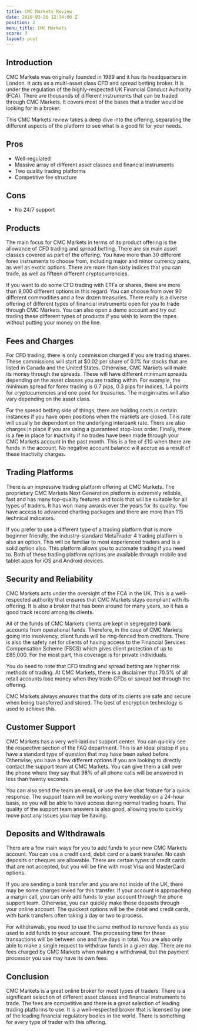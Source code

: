 ```yaml
---
title: CMC Markets Review
date: 2020-03-26 12:34:00 Z
position: 2
menu_title: CMC Markets
score: 3
layout: post
---
```


## Introduction

CMC Markets was originally founded in 1989 and it has its headquarters in London. It acts as a multi-asset class CFD and spread betting broker. It is under the regulation of the highly-respected UK Financial Conduct Authority (FCA). There are thousands of different instruments that can be traded through CMC Markets. It covers most of the bases that a trader would be looking for in a broker. 

This CMC Markets review takes a deep dive into the offering, separating the different aspects of the platform to see what is a good fit for your needs. 


## Pros

*   Well-regulated
*   Massive array of different asset classes and financial instruments
*   Two quality trading platforms
*   Competitive fee structure


## Cons

*   No 24/7 support


## Products

The main focus for CMC Markets in terms of its product offering is the allowance of CFD trading and spread betting. There are six main asset classes covered as part of the offering. You have more than 30 different forex instruments to choose from, including major and minor currency pairs, as well as exotic options. There are more than sixty indices that you can trade, as well as fifteen different cryptocurrencies. 

If you want to do some CFD trading with ETFs or shares, there are more than 9,000 different options in this regard. You can choose from over 90 different commodities and a few dozen treasuries. There really is a diverse offering of different types of financial instruments open for you to trade through CMC Markets. You can also open a demo account and try out trading these different types of products if you wish to learn the ropes without putting your money on the line.


## Fees and Charges

For CFD trading, there is only commission charged if you are trading shares. These commissions will start at $0.02 per share of 0.1% for stocks that are listed in Canada and the United States. Otherwise, CMC Markets will make its money through the spreads. These will have different minimum spreads depending on the asset classes you are trading within. For example, the minimum spread for forex trading is 0.7 pips, 0.3 pips for indices, 1.4 points for cryptocurrencies and one point for treasuries. The margin rates will also vary depending on the asset class. 

For the spread betting side of things, there are holding costs in certain instances if you have open positions when the markets are closed. This rate will usually be dependent on the underlying interbank rate. There are also charges in place if you are using a guaranteed stop-loss order. Finally, there is a fee in place for inactivity if no trades have been made through your CMC Markets account in the past month. This is a fee of £10 when there are funds in the account. No negative account balance will accrue as a result of these inactivity charges. 


## Trading Platforms

There is an impressive trading platform offering at CMC Markets. The proprietary CMC Markets Next Generation platform is extremely reliable, fast and has many top-quality features and tools that will be suitable for all types of traders. It has won many awards over the years for its quality. You have access to advanced charting packages and there are more than 115 technical indicators.

If you prefer to use a different type of a trading platform that is more beginner friendly, the industry-standard MetaTrader 4 trading platform is also an option. This will be familiar to most experienced traders and is a solid option also. This platform allows you to automate trading if you need to. Both of these trading platform options are available through mobile and tablet apps for iOS and Android devices. 


## Security and Reliability

CMC Markets acts under the oversight of the FCA in the UK. This is a well-respected authority that ensures that CMC Markets stays compliant with its offering. It is also a broker that has been around for many years, so it has a good track record among its clients. 

All of the funds of CMC Markets clients are kept in segregated bank accounts from operational funds. Therefore, in the case of CMC Markets going into insolvency, client funds will be ring-fenced from creditors. There is also the safety net for clients of having access to the Financial Services Compensation Scheme (FSCS) which gives client protection of up to £85,000. For the most part, this coverage is for private individuals. 

You do need to note that CFD trading and spread betting are higher risk methods of trading. At CMC Markets, there is a disclaimer that 70.5% of all retail accounts lose money when they trade CFDs or spread bet through the offering. 

CMC Markets always ensures that the data of its clients are safe and secure when being transferred and stored. The best of encryption technology is used to achieve this. 


## Customer Support

CMC Markets has a very well-laid out support center. You can quickly see the respective section of the FAQ department. This is an ideal pitstop if you have a standard type of question that may have been asked before. Otherwise, you have a few different options if you are looking to directly contact the support team at CMC Markets. You can give them a call over the phone where they say that 98% of all phone calls will be answered in less than twenty seconds. 

You can also send the team an email, or use the live chat feature for a quick response. The support team will be working every weekday on a 24-hour basis, so you will be able to have access during normal trading hours. The quality of the support team answers is also good, allowing you to quickly move past any issues you may be having. 


## Deposits and WIthdrawals

There are a few main ways for you to add funds to your new CMC Markets account. You can use a credit card, debit card or a bank transfer. No cash deposits or cheques are allowable. There are certain types of credit cards that are not accepted, but you will be fine with most Visa and MasterCard options. 

If you are sending a bank transfer and you are not inside of the UK, there may be some charges levied for this transfer. If your account is approaching a margin call, you can only add funds to your account through the phone support team. Otherwise, you can quickly make these deposits through your online account. The quickest options will be the debit and credit cards, with bank transfers often taking a day or two to process. 

For withdrawals, you need to use the same method to remove funds as you used to add funds to your account. The processing time for these transactions will be between one and five days in total. You are also only able to make a single request to withdraw funds in a given day. There are no fees charged by CMC Markets when making a withdrawal, but the payment processor you use may have its own fees. 


## Conclusion

CMC Markets is a great online broker for most types of traders. There is a significant selection of different asset classes and financial instruments to trade. The fees are competitive and there is a great selection of leading trading platforms to use. It is a well-respected broker that is licensed by one of the leading financial regulatory bodies in the world. There is something for every type of trader with this offering. 

